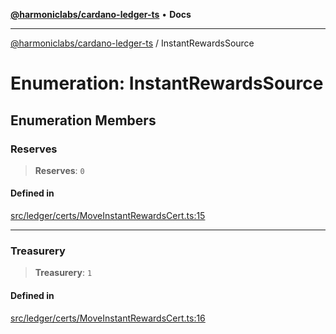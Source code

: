 [**@harmoniclabs/cardano-ledger-ts**](../README.md) • **Docs**

***

[@harmoniclabs/cardano-ledger-ts](../globals.md) / InstantRewardsSource

# Enumeration: InstantRewardsSource

## Enumeration Members

### Reserves

> **Reserves**: `0`

#### Defined in

[src/ledger/certs/MoveInstantRewardsCert.ts:15](https://github.com/HarmonicLabs/cardano-ledger-ts/blob/94dd590ffe94133126b0d8d49920fc7b002e1975/src/ledger/certs/MoveInstantRewardsCert.ts#L15)

***

### Treasurery

> **Treasurery**: `1`

#### Defined in

[src/ledger/certs/MoveInstantRewardsCert.ts:16](https://github.com/HarmonicLabs/cardano-ledger-ts/blob/94dd590ffe94133126b0d8d49920fc7b002e1975/src/ledger/certs/MoveInstantRewardsCert.ts#L16)
